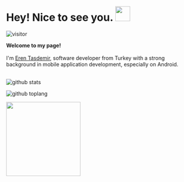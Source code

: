 

<h1> Hey! Nice to see you. <img src="https://emojis.slackmojis.com/emojis/images/1531849430/4246/blob-sunglasses.gif?1531849430" width="40"/></h1>

![visitor](https://visitor-badge.glitch.me/badge?page_id=etasdemir.etasdemir)
<br/>

<p>
	<strong>Welcome to my page!</strong>
    <br><br>
    I'm <a href="https://etasdemir.github.io/">Eren Tasdemir</a>, software developer from Turkey with a strong background in mobile application development, especially on Android.
	<br><br>
</p>

![github stats](https://github-readme-stats.vercel.app/api?username=etasdemir&show_icons=true&theme=radical&count_private=true)

![github toplang](https://github-readme-stats.vercel.app/api/top-langs/?username=etasdemir&layout=compact&theme=nightowl&card_width=445&hide=SCSS)

<img src="https://c.tenor.com/aF0ipAtOk9cAAAAC/spy-x-family-anya.gif" width="200"  />
